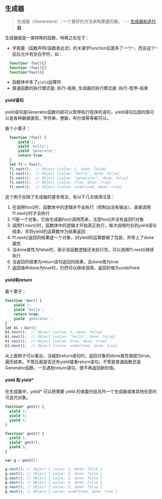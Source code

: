 ## 生成器
> 生成器（Generators）: 一个更好的方法来构建遍历器。  ---  [生成器和迭代器](https://developer.mozilla.org/zh-CN/docs/Web/JavaScript/Guide/Iterators_and_Generators)

生成器就是一类特殊的函数，特殊之处在于：
- 字面量（函数声明/函数表达式）的关键字function后面多了一个`*`，而且这个`*`前后允许有空白字符，如：
``` javascript
  function* foo(){}
  function *foo(){}
  function*foo(){}
```
- 函数体中多了`yield`运算符
- 普通函数的执行模式是: 执行-结束, 生成器的执行模式是:  执行-暂停-结束

#### yield语句

yield语句是Generator函数内部可以暂停执行程序的语句，yield语句后面的值可以是各种数据类型，字符串，整数，布尔值等等都可以。

看个小栗子：
```javascript
  function *foo() {
      yield 1;
      yield 'hello';
      yield 'generator';
      return true;
  }
  let f1 = foo();
  f1.next();  // Object {value: 1, done: false}
  f1.next();  // Object {value: "hello", done: false}
  f1.next();  // Object {value: "generator", done: false}
  f1.next();  // Object {value: true, done: true}
  f1.next();  // Object {value: undefined, done: true}
```
这个例子反映了生成器的基本用法，有以下几点值得注意：

1.  在调用foo()时，函数体中的逻辑并不会执行（控制台没有输出），直接调用f1.next()时才会执行
2.  f1是一个对象，它由生成器foo()调用而来，注意foo()并没有返回f1对象
3.  调用f1.next()时，函数体中的逻辑才开始真正执行，每次调用时会到yield语句结束，并将yield的运算数作为结果返回
4.  f1.next()返回的结果是一个对象，对yield的运算数做了包装，并带上了done属性
5.  当done属性为false时，表示该函数逻辑还未执行完，可以调用f1.next()继续执行
6.  当返回的结果为return语句返回的结果，且done值为true
7.  返回值中done为true时，仍然可以继续调用，返回的值为undefined

#### yield和return

看个栗子：

```javascript
function *bar() {
    yield 1;
    yield 'hello';
    return true;
    yield 'generator';
}
let b1 = bar();
b1.next();  // Object {value: 1, done: false}
b1.next();  // Object {value: "hello", done: false}
b1.next();  // Object {value: true, done: true}
b1.next();  // Object {value: undefined, done: true}
```
从上面例子可以看出，当碰到return语句时，返回对象的done属性值就为true，遍历结束，不管后面是否还有yield或者return语句。不管是普通函数还是Generator函数，一旦遇到return语句，便不再返回新的值。

#### yield 和 yield*

在生成器中，yield* 可以把需要 yield 的值委托给另外一个生成器或者其他任意的可迭代对象。
```javascript
function* gen1() {
  yield 2;
  yield 3;
  yield 4;
}

function* gen2() {
  yield 1;
  yield* gen1();
  yield 5;
}

var g = gen2();

g.next(); // Object { value: 1, done: false }
g.next(); // Object { value: 2, done: false }
g.next(); // Object { value: 3, done: false }
g.next(); // Object { value: 4, done: false }
g.next(); // Object { value: 5, done: false }
g.next(); // Object { value: undefined, done: true }
```
